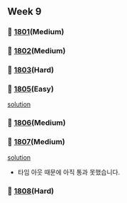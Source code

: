 ## Week 9
### 👀 [1801](https://leetcode.com/problemset/all/?search=1801&page=1)(Medium)

### 👀 [1802](https://leetcode.com/problemset/all/?search=1802&page=1)(Medium)

### 👀 [1803](https://leetcode.com/problemset/all/?search=1803&page=1)(Hard)

### 👀 [1805](https://leetcode.com/problemset/all/?search=1805&page=1)(Easy)

[solution](https://github.com/sojeongw/leet-code/blob/main/1805-number-of-different-integers-in-a-string/NOTES.md)

### 👀 [1806](https://leetcode.com/problemset/all/?search=1806&page=1)(Medium)

### 👀 [1807](https://leetcode.com/problemset/all/?search=1807&page=1)(Medium)

[solution](https://github.com/sojeongw/data-structures-and-algorithms/blob/master/python/leetcode/1807-evaluate-the-bracket-pairs-of-a-string.py)

- 타임 아웃 때문에 아직 통과 못했습니다.

### 👀 [1808](https://leetcode.com/problemset/all/?search=1808&page=1)(Hard)

